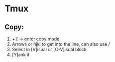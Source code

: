 # Tmux

## Copy:
1. <prefix> + [ -> enter copy mode
2. Arrows or hjkl to get into the line, can also use /
3. Select in [V]isual or [C-V]isual block
4. [Y]ank it

